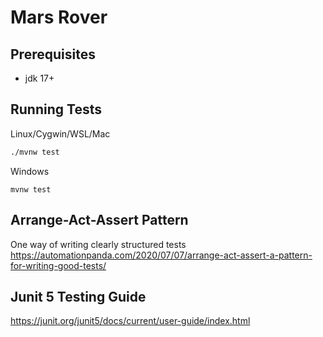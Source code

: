 # Mars Rover

## Prerequisites
- jdk 17+

## Running Tests
Linux/Cygwin/WSL/Mac
```bash
./mvnw test
```
Windows
```batch
mvnw test
```

## Arrange-Act-Assert Pattern
One way of writing clearly structured tests
https://automationpanda.com/2020/07/07/arrange-act-assert-a-pattern-for-writing-good-tests/

## Junit 5 Testing Guide
https://junit.org/junit5/docs/current/user-guide/index.html

